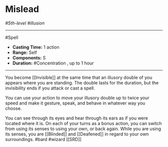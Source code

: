 # Mislead
*#5th-level #illusion*
___ 
#Spell
- **Casting Time:** 1 action
- **Range:** Self
- **Components:** S
- **Duration:** #Concentration , up to 1 hour
---
You become [[Invisible]] at the same time that an illusory double of you appears where you are standing. The double lasts for the duration, but the invisibility ends if you attack or cast a spell.

You can use your action to move your illusory double up to twice your speed and make it gesture, speak, and behave in whatever way you choose.

You can see through its eyes and hear through its ears as if you were located where it is. On each of your turns as a bonus action, you can switch from using its senses to using your own, or back again. While you are using its senses, you are [[Blinded]] and [[Deafened]] in regard to your own surroundings.
#bard
#wizard
[[SRD]]
